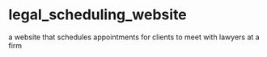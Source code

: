 # legal_scheduling_website
a website that schedules appointments for clients to meet with lawyers at a firm

